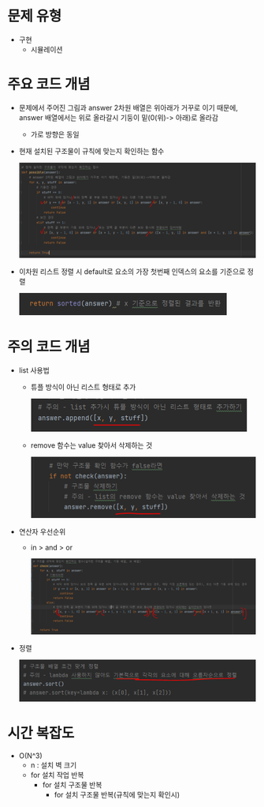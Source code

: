# 문제 유형
- 구현
  - 시뮬레이션

# 주요 코드 개념
- 문제에서 주어진 그림과 answer 2차원 배열은 위아래가 거꾸로 이기 때문에, answer 배열에서는 위로 올라갈시 기둥이 밑(0(위)-> 아래)로 올라감
  - 가로 방향은 동일
- 현재 설치된 구조물이 규칙에 맞는지 확인하는 함수
  
  ![img_10.png](캡처이미지/img_10.png)
- 이차원 리스트 정렬 시 default로 요소의 가장 첫번째 인덱스의 요소를 기준으로 정렬

  ![img_9.png](캡처이미지/img_9.png)

# 주의 코드 개념
- list 사용법
  - 튜플 방식이 아닌 리스트 형태로 추가

    ![img.png](../이미지/기둥과보설치_1.png)

  - remove 함수는 value 찾아서 삭제하는 것

    ![img_1.png](../이미지/기둥과보설치_2.png)

- 연산자 우선순위
  - in > and > or

    ![img_3.png](../이미지/기둥과보설치_4.png)    

- 정렬 
  
    ![img_2.png](../이미지/기둥과보설치_3.png)

  

# 시간 복잡도
- O(N^3)
  - n : 설치 벽 크기 
  - for 설치 작업 반복 
    - for 설치 구조물 반복
      - for 설치 구조물 반복(규칙에 맞는지 확인시) 